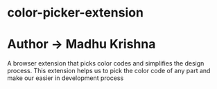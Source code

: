 # color-picker-extension
# Author -> Madhu Krishna

A browser extension that picks color codes and simplifies the design process.
This extension helps us to pick the color code of any part and make our easier in development process
